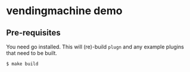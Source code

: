 # vendingmachine demo

## Pre-requisites

You need go installed. This will (re)-build `plugn` and any example plugins that need to be built.

	$ make build
